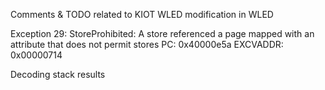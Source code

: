Comments & TODO related to KIOT WLED modification in WLED

Exception 29: StoreProhibited: A store referenced a page mapped with an attribute that does not permit stores
PC: 0x40000e5a
EXCVADDR: 0x00000714

Decoding stack results
